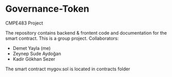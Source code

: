 # Governance-Token
CMPE483 Project

The repository contains backend & frontent code and documentation for the smart contract. This is a group project. Collaborators:
- Demet Yayla (me)
- Zeynep Sude Aydoğan
- Kadir Gökhan Sezer

The smart contract mygov.sol is located in contracts folder
